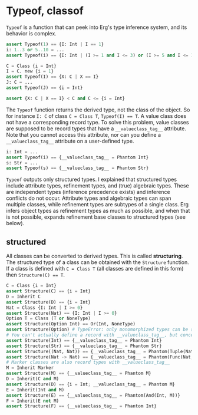 # Typeof, classof

`Typeof` is a function that can peek into Erg's type inference system, and its behavior is complex.

```python
assert Typeof(1) == {I: Int | I == 1}
i: 1..3 or 5..10 = ...
assert Typeof(i) == {I: Int | (I >= 1 and I <= 3) or (I >= 5 and I <= 10)}

C = Class {i = Int}
I = C. new {i = 1}
assert Typeof(I) == {X: C | X == I}
J: C = ...
assert Typeof(J) == {i = Int}

assert {X: C | X == I} < C and C <= {i = Int}
```

The `Typeof` function returns the derived type, not the class of the object.
So for instance `I: C` of class `C = Class T`, `Typeof(I) == T`.
A value class does not have a corresponding record type. To solve this problem, value classes are supposed to be record types that have a `__valueclass_tag__` attribute.
Note that you cannot access this attribute, nor can you define a `__valueclass_tag__` attribute on a user-defined type.

```python
i: Int = ...
assert Typeof(i) == {__valueclass_tag__ = Phantom Int}
s: Str = ...
assert Typeof(s) == {__valueclass_tag__ = Phantom Str}
```

`Typeof` outputs only structured types. I explained that structured types include attribute types, refinement types, and (true) algebraic types.
These are independent types (inference precedence exists) and inference conflicts do not occur.
Attribute types and algebraic types can span multiple classes, while refinement types are subtypes of a single class.
Erg infers object types as refinement types as much as possible, and when that is not possible, expands refinement base classes to structured types (see below).

## structured

All classes can be converted to derived types. This is called __structuring__. The structured type of a class can be obtained with the `Structure` function.
If a class is defined with `C = Class T` (all classes are defined in this form) then `Structure(C) == T`.

```python
C = Class {i = Int}
assert Structure(C) == {i = Int}
D = Inherit C
assert Structure(D) == {i = Int}
Nat = Class {I: Int | I >= 0}
assert Structure(Nat) == {I: Int | I >= 0}
Option T = Class (T or NoneType)
assert Structure(Option Int) == Or(Int, NoneType)
assert Structure(Option) # TypeError: only monomorphized types can be structured
# You can't actually define a record with __valueclass_tag__, but conceptually
assert Structure(Int) == {__valueclass_tag__ = Phantom Int}
assert Structure(Str) == {__valueclass_tag__ = Phantom Str}
assert Structure((Nat, Nat)) == {__valueclass_tag__ = Phantom(Tuple(Nat, Nat))}
assert Structure(Nat -> Nat) == {__valueclass_tag__ = Phantom(Func(Nat, Nat))}
# Marker classes are also record types with __valueclass_tag__
M = Inherit Marker
assert Structure(M) == {__valueclass_tag__ = Phantom M}
D = Inherit(C and M)
assert Structure(D) == {i = Int; __valueclass_tag__ = Phantom M}
E = Inherit(Int and M)
assert Structure(E) == {__valueclass_tag__ = Phantom(And(Int, M))}
F = Inherit(E not M)
assert Structure(F) == {__valueclass_tag__ = Phantom Int}
```
